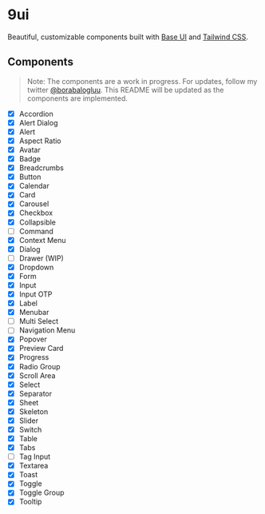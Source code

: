 # 9ui

Beautiful, customizable components built with [Base UI](https://base-ui.com/) and [Tailwind CSS](https://tailwindcss.com/).

## Components

> Note: The components are a work in progress. For updates, follow my twitter [@borabalogluu](https://x.com/borabalogluu). This README will be updated as the components are implemented.

- [x] Accordion
- [x] Alert Dialog
- [x] Alert
- [x] Aspect Ratio
- [x] Avatar
- [x] Badge
- [x] Breadcrumbs
- [x] Button
- [x] Calendar
- [x] Card
- [x] Carousel
- [x] Checkbox
- [x] Collapsible
- [ ] Command
- [x] Context Menu
- [x] Dialog
- [ ] Drawer (WIP)
- [x] Dropdown
- [x] Form
- [x] Input
- [x] Input OTP
- [x] Label
- [x] Menubar
- [ ] Multi Select
- [ ] Navigation Menu
- [x] Popover
- [x] Preview Card
- [x] Progress
- [x] Radio Group
- [x] Scroll Area
- [x] Select
- [x] Separator
- [x] Sheet
- [x] Skeleton
- [x] Slider
- [x] Switch
- [x] Table
- [x] Tabs
- [ ] Tag Input
- [x] Textarea
- [x] Toast
- [x] Toggle
- [x] Toggle Group
- [x] Tooltip
